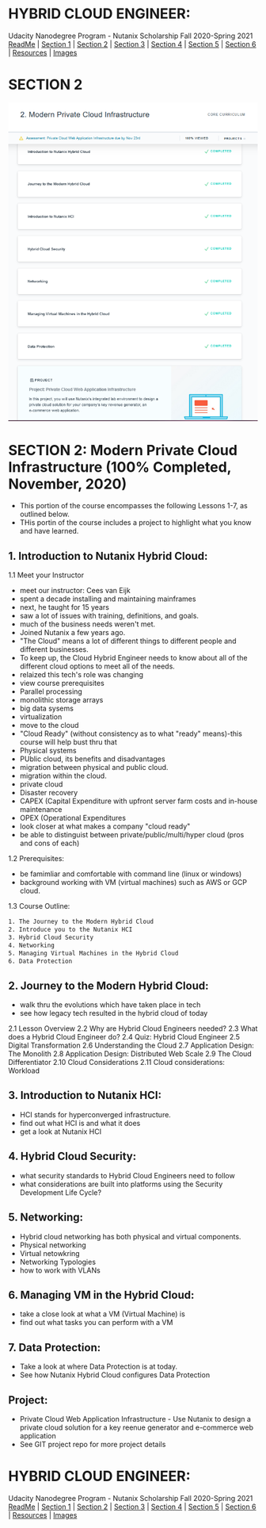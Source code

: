 # HYBRID CLOUD ENGINEER: 
Udacity Nanodegree Program - Nutanix Scholarship Fall 2020-Spring 2021<br>
[ReadMe](https://github.com/EO4wellness/T-I-L/tree/main/Nutanix) | [Section 1](https://github.com/EO4wellness/T-I-L/blob/main/Nutanix/Nutanix-Course-Notes_SECTION-1.md) | [Section 2](https://github.com/EO4wellness/T-I-L/blob/main/Nutanix/Nutanix-Course-Notes_SECTION-2.md) | [Section 3](https://github.com/EO4wellness/T-I-L/blob/main/Nutanix/Nutanix-Course-Notes_SECTION-3.md) | [Section 4](https://github.com/EO4wellness/T-I-L/blob/main/Nutanix/Nutanix-Course-Notes_SECTION-4.md) | [Section 5](https://github.com/EO4wellness/T-I-L/blob/main/Nutanix/Nutanix-Course-Notes_SECTION-5.md) | [Section 6](https://github.com/EO4wellness/T-I-L/blob/main/Nutanix/Nutanix-Course-Notes_SECTION-6.md) | [Resources](https://github.com/EO4wellness/T-I-L/tree/main/Nutanix/Nutanix-Resources) | [Images](https://github.com/EO4wellness/T-I-L/tree/main/Nutanix/Images)


# SECTION 2 
![Section2](https://github.com/EO4wellness/T-I-L/blob/main/Nutanix/Images/Part-2.png)

# SECTION 2: Modern Private Cloud Infrastructure (100% Completed, November, 2020)
* This portion of the course encompasses the following Lessons 1-7, as outlined below.
* THis portin of the course includes a project to highlight what you know and have learned. 


## 1. Introduction to Nutanix Hybrid Cloud: 

1.1 Meet your Instructor 
* meet our instructor: Cees van Eijk
* spent a decade installing and maintaining mainframes
* next, he taught for 15 years
* saw a lot of issues with training, definitions, and goals.
* much of the business needs weren't met. 
* Joined Nutanix a few years ago. 
* "The Cloud" means a lot of different things to different people and different businesses.
* To keep up, the Cloud Hybrid Engineer needs to know about all of the different cloud options to meet all of the needs. 
* relaized this tech's role was changing
* view course prerequisites 
* Parallel processing
* monolithic storage arrays
* big data sysems
* virtualization
* move to the cloud 
* "Cloud Ready" (without consistency as to what "ready" means)-this course will help bust thru that
* Physical systems
* PUblic cloud, its benefits and disadvantages 
* migration between physical and public cloud.
* migration within the cloud.
* private cloud
* Disaster recovery
* CAPEX (Capital Expenditure with upfront server farm costs and in-house maintenance 
* OPEX (Operational Expenditures 
* look closer at what makes a company "cloud ready"
* be able to distinguist between private/public/multi/hyper cloud (pros and cons of each)

1.2 Prerequisites:
* be famimliar and comfortable with command line
(linux or windows)
* background working with VM (virtual machines)
such as AWS or GCP cloud.

1.3 Course Outline: 

    1. The Journey to the Modern Hybrid Cloud
    2. Introduce you to the Nutanix HCI
    3. Hybrid Cloud Security
    4. Networking
    5. Managing Virtual Machines in the Hybrid Cloud
    6. Data Protection



## 2. Journey to the Modern Hybrid Cloud: 
* walk thru the evolutions which have taken place in tech 
* see how legacy tech resulted in the hybrid cloud of today 

2.1 Lesson Overview
2.2 Why are Hybrid Cloud Engineers needed?
2.3 What does a Hybrid Cloud Engineer do?
2.4 Quiz: Hybrid Cloud Engineer
2.5 Digital Transformation
2.6 Understanding the Cloud
2.7 Application Design: The Monolith 
2.8 Application Design: Distributed Web Scale 
2.9 The Cloud Differentiator
2.10 Cloud Considerations 
2.11 Cloud considerations: Workload 



## 3. Introduction to Nutanix HCI: 
* HCI stands for hyperconverged infrastructure.
* find out what HCI is and what it does
* get a look at Nutanix HCI 


## 4. Hybrid Cloud Security:  
* what security standards to Hybrid Cloud Engineers need to follow
* what considerations are built into platforms using the Security Development Life Cycle? 


## 5. Networking:
* Hybrid cloud networking has both physical and virtual components. 
* Physical networking
* Virtual netowkring
* Networking Typologies
* how to work with VLANs

## 6. Managing VM in the Hybrid Cloud: 
* take a close look at what a VM (Virtual Machine) is
* find out what tasks you can perform with a VM 

## 7. Data Protection: 
* Take a look at where Data Protection is at today. 
* See how Nutanix Hybrid Cloud configures Data Protection 


## Project: 
* Private Cloud Web Application Infrastructure - Use Nutanix to design a private cloud solution for a key reenue generator and e-commerce web application 
* See GIT project repo for more project details 

# HYBRID CLOUD ENGINEER: 
Udacity Nanodegree Program - Nutanix Scholarship Fall 2020-Spring 2021<br>
[ReadMe](https://github.com/EO4wellness/T-I-L/tree/main/Nutanix) | [Section 1](https://github.com/EO4wellness/T-I-L/blob/main/Nutanix/Nutanix-Course-Notes_SECTION-1.md) | [Section 2](https://github.com/EO4wellness/T-I-L/blob/main/Nutanix/Nutanix-Course-Notes_SECTION-2.md) | [Section 3](https://github.com/EO4wellness/T-I-L/blob/main/Nutanix/Nutanix-Course-Notes_SECTION-3.md) | [Section 4](https://github.com/EO4wellness/T-I-L/blob/main/Nutanix/Nutanix-Course-Notes_SECTION-4.md) | [Section 5](https://github.com/EO4wellness/T-I-L/blob/main/Nutanix/Nutanix-Course-Notes_SECTION-5.md) | [Section 6](https://github.com/EO4wellness/T-I-L/blob/main/Nutanix/Nutanix-Course-Notes_SECTION-6.md) | [Resources](https://github.com/EO4wellness/T-I-L/tree/main/Nutanix/Nutanix-Resources) | [Images](https://github.com/EO4wellness/T-I-L/tree/main/Nutanix/Images)
